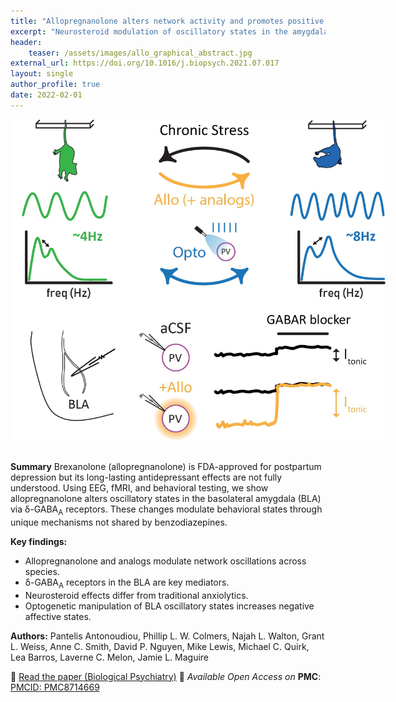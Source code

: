 ```yaml
---
title: "Allopregnanolone alters network activity and promotes positive affective states"
excerpt: "Neurosteroid modulation of oscillatory states in the amygdala explains the long-lasting antidepressant effects of allopregnanolone and its analogs."
header:
    teaser: /assets/images/allo_graphical_abstract.jpg
external_url: https://doi.org/10.1016/j.biopsych.2021.07.017
layout: single
author_profile: true
date: 2022-02-01
---
```


<a href="https://doi.org/10.1016/j.biopsych.2021.07.017">
  <img src="/assets/images/allo_graphical_abstract.jpg" alt="allo" style="max-width: 600px; margin-bottom: 1rem; border-radius: 6px;">
</a>

**Summary**
Brexanolone (allopregnanolone) is FDA-approved for postpartum depression but its long-lasting antidepressant effects are not fully understood. Using EEG, fMRI, and behavioral testing, we show allopregnanolone alters oscillatory states in the basolateral amygdala (BLA) via δ-GABA<sub>A</sub> receptors. These changes modulate behavioral states through unique mechanisms not shared by benzodiazepines.

**Key findings:**
- Allopregnanolone and analogs modulate network oscillations across species.
- δ-GABA<sub>A</sub> receptors in the BLA are key mediators.
- Neurosteroid effects differ from traditional anxiolytics.
- Optogenetic manipulation of BLA oscillatory states increases negative affective states.

**Authors:**  Pantelis Antonoudiou, Phillip L. W. Colmers, Najah L. Walton, Grant L. Weiss, Anne C. Smith, David P. Nguyen, Mike Lewis, Michael C. Quirk, Lea Barros, Laverne C. Melon, Jamie L. Maguire

🔗 [Read the paper (Biological Psychiatry)](https://doi.org/10.1016/j.biopsych.2021.07.017)
📖 *Available Open Access on* **PMC**: [PMCID: PMC8714669](https://www.ncbi.nlm.nih.gov/pmc/articles/PMC8714669/)
